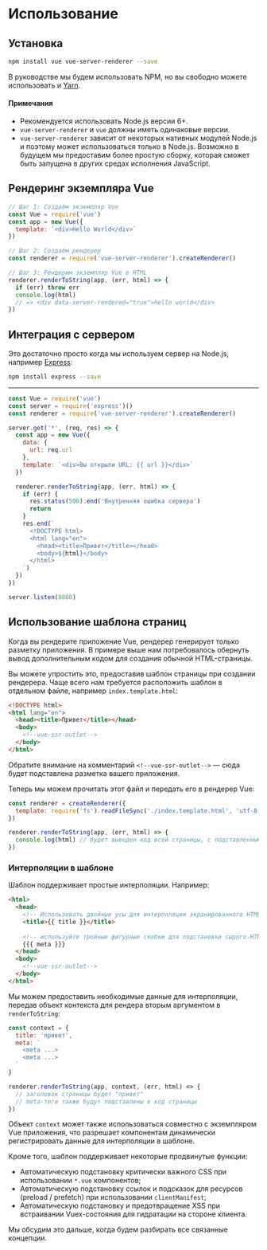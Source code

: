 # Использование

## Установка

``` bash
npm install vue vue-server-renderer --save
```

В руководстве мы будем использовать NPM, но вы свободно можете использовать и [Yarn](https://yarnpkg.com/en/).

#### Примечания

- Рекомендуется использовать Node.js версии 6+.
- `vue-server-renderer` и `vue` должны иметь одинаковые версии.
- `vue-server-renderer` зависит от некоторых нативных модулей Node.js и поэтому может использоваться только в Node.js. Возможно в будущем мы предоставим более простую сборку, которая сможет быть запущена в других средах исполнения JavaScript.

## Рендеринг экземпляра Vue

``` js
// Шаг 1: Создаём экземпляр Vue
const Vue = require('vue')
const app = new Vue({
  template: `<div>Hello World</div>`
})

// Шаг 2: Создаём рендерер
const renderer = require('vue-server-renderer').createRenderer()

// Шаг 3: Рендерим экземпляр Vue в HTML
renderer.renderToString(app, (err, html) => {
  if (err) throw err
  console.log(html)
  // => <div data-server-rendered="true">hello world</div>
})
```

## Интеграция с сервером

Это достаточно просто когда мы используем сервер на Node.js, например [Express](https://expressjs.com/):

``` bash
npm install express --save
```
---
``` js
const Vue = require('vue')
const server = require('express')()
const renderer = require('vue-server-renderer').createRenderer()

server.get('*', (req, res) => {
  const app = new Vue({
    data: {
      url: req.url
    },
    template: `<div>Вы открыли URL: {{ url }}</div>`
  })

  renderer.renderToString(app, (err, html) => {
    if (err) {
      res.status(500).end('Внутренняя ошибка сервера')
      return
    }
    res.end(`
      <!DOCTYPE html>
      <html lang="en">
        <head><title>Привет</title></head>
        <body>${html}</body>
      </html>
    `)
  })
})

server.listen(8080)
```

## Использование шаблона страниц

Когда вы рендерите приложение Vue, рендерер генерирует только разметку приложения. В примере выше нам потребовалось обернуть вывод дополнительным кодом для создания обычной HTML-страницы.

Вы можете упростить это, предоставив шаблон страницы при создании рендерера. Чаще всего нам требуется расположить шаблон в отдельном файле, например `index.template.html`:

``` html
<!DOCTYPE html>
<html lang="en">
  <head><title>Привет</title></head>
  <body>
    <!--vue-ssr-outlet-->
  </body>
</html>
```

Обратите внимание на комментарий `<!--vue-ssr-outlet-->` — сюда будет подставлена разметка вашего приложения.

Теперь мы можем прочитать этот файл и передать его в рендерер Vue:

``` js
const renderer = createRenderer({
  template: require('fs').readFileSync('./index.template.html', 'utf-8')
})

renderer.renderToString(app, (err, html) => {
  console.log(html) // будет выведен код всей страницы, с подставленным кодом приложения.
})
```

### Интерполяции в шаблоне

Шаблон поддерживает простые интерполяции. Например:

``` html
<html>
  <head>
    <!-- Использовать двойные усы для интерполяции экранированного HTML-кода -->
    <title>{{ title }}</title>
    
    <!-- используйте тройные фигурные скобки для подстановки сырого-HTML -->
    {{{ meta }}}
  </head>
  <body>
    <!--vue-ssr-outlet-->
  </body>
</html>
```

Мы можем предоставить необходимые данные для интерполяции, передав объект контекста для рендера вторым аргументом в `renderToString`:

``` js
const context = {
  title: 'привет',
  meta: `
    <meta ...>
    <meta ...>
  `
}

renderer.renderToString(app, context, (err, html) => {
  // заголовок страницы будет "привет"
  // meta-теги также будут подставлены в код страницы
})
```

Объект `context` может также использоваться совместно с экземпляром Vue приложения, что разрешает компонентам динамически регистрировать данные для интерполяции в шаблоне.

Кроме того, шаблон поддерживает некоторые продвинутые функции:

- Автоматическую подстановку критически важного CSS при использовании `*.vue` компонентов;
- Автоматическую подстановку ссылок и подсказок для ресурсов (preload / prefetch) при использовании `clientManifest`;
- Автоматическую подстановку и предотвращение XSS при встраивании Vuex-состояния для гидратации на стороне клиента.

Мы обсудим это дальше, когда будем разбирать все связанные концепции.
